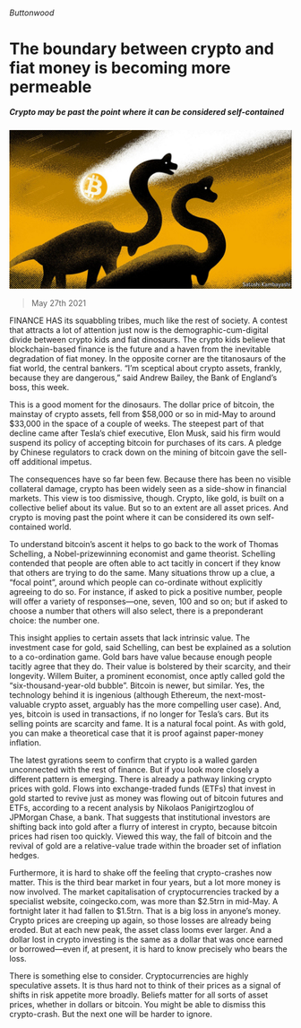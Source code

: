 ###### Buttonwood

# The boundary between crypto and fiat money is becoming more permeable 

##### Crypto may be past the point where it can be considered self-contained 

![image](images/20210529_FND001_0.jpg) 

> May 27th 2021 

FINANCE HAS its squabbling tribes, much like the rest of society. A contest that attracts a lot of attention just now is the demographic-cum-digital divide between crypto kids and fiat dinosaurs. The crypto kids believe that blockchain-based finance is the future and a haven from the inevitable degradation of fiat money. In the opposite corner are the titanosaurs of the fiat world, the central bankers. “I’m sceptical about crypto assets, frankly, because they are dangerous,” said Andrew Bailey, the Bank of England’s boss, this week.

This is a good moment for the dinosaurs. The dollar price of bitcoin, the mainstay of crypto assets, fell from $58,000 or so in mid-May to around $33,000 in the space of a couple of weeks. The steepest part of that decline came after Tesla’s chief executive, Elon Musk, said his firm would suspend its policy of accepting bitcoin for purchases of its cars. A pledge by Chinese regulators to crack down on the mining of bitcoin gave the sell-off additional impetus.


The consequences have so far been few. Because there has been no visible collateral damage, crypto has been widely seen as a side-show in financial markets. This view is too dismissive, though. Crypto, like gold, is built on a collective belief about its value. But so to an extent are all asset prices. And crypto is moving past the point where it can be considered its own self-contained world.

To understand bitcoin’s ascent it helps to go back to the work of Thomas Schelling, a Nobel-prizewinning economist and game theorist. Schelling contended that people are often able to act tacitly in concert if they know that others are trying to do the same. Many situations throw up a clue, a “focal point”, around which people can co-ordinate without explicitly agreeing to do so. For instance, if asked to pick a positive number, people will offer a variety of responses—one, seven, 100 and so on; but if asked to choose a number that others will also select, there is a preponderant choice: the number one.

This insight applies to certain assets that lack intrinsic value. The investment case for gold, said Schelling, can best be explained as a solution to a co-ordination game. Gold bars have value because enough people tacitly agree that they do. Their value is bolstered by their scarcity, and their longevity. Willem Buiter, a prominent economist, once aptly called gold the “six-thousand-year-old bubble”. Bitcoin is newer, but similar. Yes, the technology behind it is ingenious (although Ethereum, the next-most-valuable crypto asset, arguably has the more compelling user case). And, yes, bitcoin is used in transactions, if no longer for Tesla’s cars. But its selling points are scarcity and fame. It is a natural focal point. As with gold, you can make a theoretical case that it is proof against paper-money inflation.

The latest gyrations seem to confirm that crypto is a walled garden unconnected with the rest of finance. But if you look more closely a different pattern is emerging. There is already a pathway linking crypto prices with gold. Flows into exchange-traded funds (ETFs) that invest in gold started to revive just as money was flowing out of bitcoin futures and ETFs, according to a recent analysis by Nikolaos Panigirtzoglou of JPMorgan Chase, a bank. That suggests that institutional investors are shifting back into gold after a flurry of interest in crypto, because bitcoin prices had risen too quickly. Viewed this way, the fall of bitcoin and the revival of gold are a relative-value trade within the broader set of inflation hedges.

Furthermore, it is hard to shake off the feeling that crypto-crashes now matter. This is the third bear market in four years, but a lot more money is now involved. The market capitalisation of cryptocurrencies tracked by a specialist website, coingecko.com, was more than $2.5trn in mid-May. A fortnight later it had fallen to $1.5trn. That is a big loss in anyone’s money. Crypto prices are creeping up again, so those losses are already being eroded. But at each new peak, the asset class looms ever larger. And a dollar lost in crypto investing is the same as a dollar that was once earned or borrowed—even if, at present, it is hard to know precisely who bears the loss.

There is something else to consider. Cryptocurrencies are highly speculative assets. It is thus hard not to think of their prices as a signal of shifts in risk appetite more broadly. Beliefs matter for all sorts of asset prices, whether in dollars or bitcoin. You might be able to dismiss this crypto-crash. But the next one will be harder to ignore.

